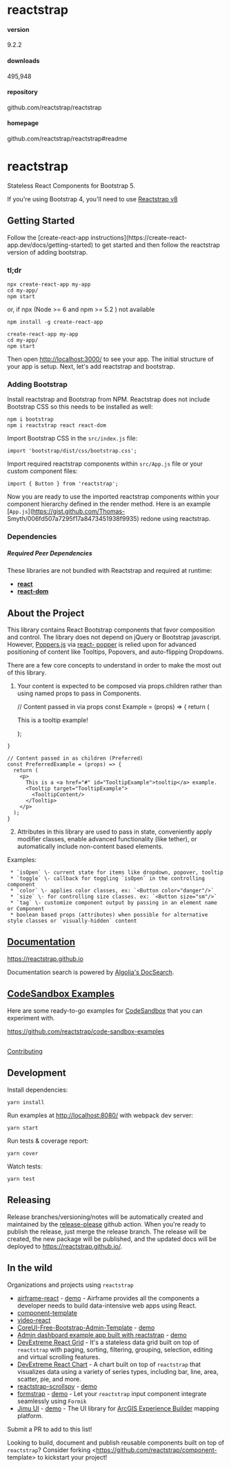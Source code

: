 
# reactstrap 


#### version
9.2.2  


#### downloads
495,948 


#### repository
github.com/reactstrap/reactstrap 


#### homepage
github.com/reactstrap/reactstrap#readme 





# reactstrap

Stateless React Components for Bootstrap 5.

If you're using Bootstrap 4, you'll need to use [Reactstrap
v8](https://deploy-preview-2356--reactstrap.netlify.app/)

## Getting Started

Follow the [create-react-app instructions](https://create-react-
app.dev/docs/getting-started) to get started and then follow the reactstrap
version of adding bootstrap.

### tl;dr

    
    
    npx create-react-app my-app
    cd my-app/
    npm start
    

or, if npx (Node >= 6 and npm >= 5.2 ) not available

    
    
    npm install -g create-react-app
    
    create-react-app my-app
    cd my-app/
    npm start
    

Then open <http://localhost:3000/> to see your app. The initial structure of
your app is setup. Next, let's add reactstrap and bootstrap.

### Adding Bootstrap

Install reactstrap and Bootstrap from NPM. Reactstrap does not include
Bootstrap CSS so this needs to be installed as well:

    
    
    npm i bootstrap
    npm i reactstrap react react-dom
    

Import Bootstrap CSS in the `src/index.js` file:

    
    
    import 'bootstrap/dist/css/bootstrap.css';

Import required reactstrap components within `src/App.js` file or your custom
component files:

    
    
    import { Button } from 'reactstrap';

Now you are ready to use the imported reactstrap components within your
component hierarchy defined in the render method. Here is an example
[`App.js`](https://gist.github.com/Thomas-
Smyth/006fd507a7295f17a8473451938f9935) redone using reactstrap.

### Dependencies

##### Required Peer Dependencies

These libraries are not bundled with Reactstrap and required at runtime:

  * [**react**](https://www.npmjs.com/package/react)
  * [**react-dom**](https://www.npmjs.com/package/react-dom)

## About the Project

This library contains React Bootstrap components that favor composition and
control. The library does not depend on jQuery or Bootstrap javascript.
However, [Poppers.js](https://popper.js.org/) via [react-
popper](https://github.com/popperjs/react-popper) is relied upon for advanced
positioning of content like Tooltips, Popovers, and auto-flipping Dropdowns.

There are a few core concepts to understand in order to make the most out of
this library.

  1. Your content is expected to be composed via props.children rather than using named props to pass in Components.
    
        // Content passed in via props
    const Example = (props) => {
      return (
        <p>This is a tooltip <TooltipTrigger tooltip={TooltipContent}>example</TooltipTrigger>!</p>
      );
    }
    
    // Content passed in as children (Preferred)
    const PreferredExample = (props) => {
      return (
        <p>
          This is a <a href="#" id="TooltipExample">tooltip</a> example.
          <Tooltip target="TooltipExample">
            <TooltipContent/>
          </Tooltip>
        </p>
      );
    }

  2. Attributes in this library are used to pass in state, conveniently apply modifier classes, enable advanced functionality (like tether), or automatically include non-content based elements.

Examples:

     * `isOpen` \- current state for items like dropdown, popover, tooltip
     * `toggle` \- callback for toggling `isOpen` in the controlling component
     * `color` \- applies color classes, ex: `<Button color="danger"/>`
     * `size` \- for controlling size classes. ex: `<Button size="sm"/>`
     * `tag` \- customize component output by passing in an element name or Component
     * boolean based props (attributes) when possible for alternative style classes or `visually-hidden` content

## [Documentation](https://reactstrap.github.io)

<https://reactstrap.github.io>

Documentation search is powered by [Algolia's
DocSearch](https://community.algolia.com/docsearch/).

## [CodeSandbox Examples](https://github.com/reactstrap/code-sandbox-examples)

Here are some ready-to-go examples for [CodeSandbox](https://codesandbox.io/)
that you can experiment with.

<https://github.com/reactstrap/code-sandbox-examples>

##
[Contributing](https://github.com/reactstrap/reactstrap/blob/HEAD/CONTRIBUTING.md)

## Development

Install dependencies:

    
    
    yarn install

Run examples at <http://localhost:8080/> with webpack dev server:

    
    
    yarn start

Run tests & coverage report:

    
    
    yarn cover

Watch tests:

    
    
    yarn test

## Releasing

Release branches/versioning/notes will be automatically created and maintained
by the [release-please](https://github.com/googleapis/release-please) github
action. When you're ready to publish the release, just merge the release
branch. The release will be created, the new package will be published, and
the updated docs will be deployed to <https://reactstrap.github.io/>.

## In the wild

Organizations and projects using `reactstrap`

  * [airframe-react](https://github.com/0wczar/airframe-react) \- [demo](http://dashboards.webkom.co/react/airframe/) \- Airframe provides all the components a developer needs to build data-intensive web apps using React.
  * [component-template](https://reactstrap.github.io/component-template/)
  * [video-react](https://video-react.github.io/)
  * [CoreUI-Free-Bootstrap-Admin-Template](https://github.com/mrholek/CoreUI-Free-Bootstrap-Admin-Template) \- [demo](http://coreui.io/demo/React_Demo/#/)
  * [Admin dashboard example app built with reactstrap](https://github.com/reduction-admin/react-reduction) \- [demo](https://reduction-admin.firebaseapp.com/)
  * [DevExtreme React Grid](https://devexpress.github.io/devextreme-reactive/react/grid/) \- It's a stateless data grid built on top of `reactstrap` with paging, sorting, filtering, grouping, selection, editing and virtual scrolling features.
  * [DevExtreme React Chart](https://devexpress.github.io/devextreme-reactive/react/chart/) \- A chart built on top of `reactstrap` that visualizes data using a variety of series types, including bar, line, area, scatter, pie, and more.
  * [reactstrap-scrollspy](https://github.com/keidrun/reactstrap-scrollspy/) \- [demo](https://keidrun.github.io/reactstrap-scrollspy/)
  * [formstrap](https://github.com/pedox/formstrap/) \- [demo](https://pedox.github.io/formstrap/) \- Let your `reactstrap` input component integrate seamlessly using `Formik`
  * [Jimu UI](https://developers.arcgis.com/experience-builder/api-reference/jimu-ui/) \- [demo](https://developers.arcgis.com/experience-builder/storybook/?path=/story/welcome--page) \- The UI library for [ArcGIS Experience Builder](https://developers.arcgis.com/experience-builder/) mapping platform.

Submit a PR to add to this list!

Looking to build, document and publish reusable components built on top of
`reactstrap`? Consider forking <https://github.com/reactstrap/component-
template> to kickstart your project!





            